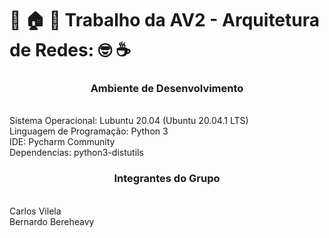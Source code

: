 # :tada: :house: :star2: Trabalho da AV2 - Arquitetura de Redes: :nerd_face: :coffee:
<p></p>
<h3 align="center">Ambiente de Desenvolvimento</h1>
<br>Sistema Operacional: Lubuntu 20.04 (Ubuntu 20.04.1 LTS)
<br>Linguagem de Programação: Python 3
<br>IDE: Pycharm Community
<br>Dependencias: python3-distutils
<h3 align="center">Integrantes do Grupo</h1>
<br> Carlos Vilela
<br>Bernardo Bereheavy
